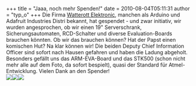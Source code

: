 +++
title = "Jaaa, noch mehr Spenden!"
date = 2010-08-04T05:11:31
author = "typ_o"
+++
Die Firma [Watterott Elektronic](http://www.watterott.com/), manchen als
Arduino und Adafruit Industries Distri bekannt, hat gespendet - und zwar
initiativ, wir wurden angesprochen, ob wir einen 19" Serverschrank,
Sicherungsautomaten, RCD-Schalter und diverse Evaluation-Boards brauchen
könnten. Ob wir das brauchen können? Hat der Papst einen komischen Hut?
Na klar können wir\! Die beiden Deputy Chief Information Officer sind
sofort nach Hausen gefahren und haben die Ladung abgeholt. Besonders
gefällt uns das ARM-EVA-Board und das STK500 (schon nicht mehr alle auf
dem Foto, da sofort bespielt), quasi der Standard für Atmel-Entwicklung.
Vielen Dank an den Spender\!  
[![](https://flipdot.org/blog/uploads/watterott02.serendipityThumb.jpg)](https://flipdot.org/blog/uploads/watterott02.jpg)[![](https://flipdot.org/blog/uploads/watterott03.serendipityThumb.jpg)](https://flipdot.org/blog/uploads/watterott03.jpg)[![](https://flipdot.org/blog/uploads/watterott01.serendipityThumb.jpg)](https://flipdot.org/blog/uploads/watterott01.jpg)
